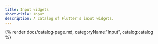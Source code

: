 ```yaml
---
title: Input widgets
short-title: Input
description: A catalog of Flutter's input widgets.
---
```


{% render docs/catalog-page.md, categoryName:"Input", catalog:catalog %}
